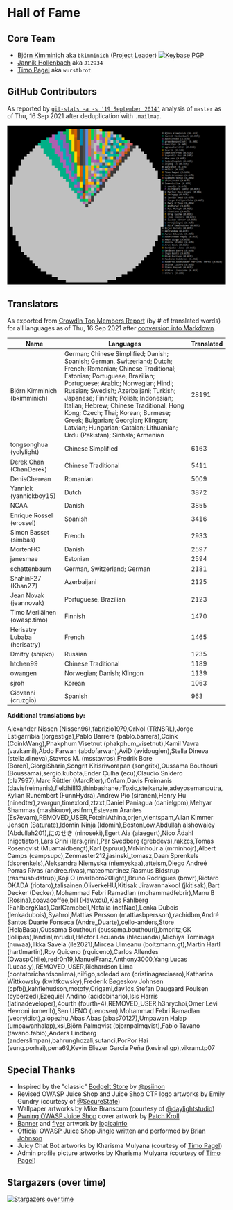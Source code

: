 # Hall of Fame

## Core Team

- [Björn Kimminich](https://github.com/bkimminich) aka `bkimminich`
  ([Project Leader](https://www.owasp.org/index.php/Projects/Project_Leader_Responsibilities))
  [![Keybase PGP](https://img.shields.io/keybase/pgp/bkimminich)](https://keybase.io/bkimminich)
- [Jannik Hollenbach](https://github.com/J12934) aka `J12934`
- [Timo Pagel](https://github.com/wurstbrot) aka `wurstbrot`

## GitHub Contributors

As reported by [`git-stats -a -s '19 September 2014'`](https://www.npmjs.com/package/git-stats) analysis
of `master` as of Thu, 16 Sep 2021 after deduplication with `.mailmap`.

![Top git contributors](screenshots/git-stats.png)

## Translators

As exported from
[CrowdIn Top Members Report](https://crowdin.com/project/owasp-juice-shop/reports/top-members)
(by # of translated words) for all languages as of Thu, 16 Sep 2021
after
[conversion into Markdown](https://thisdavej.com/copy-table-in-excel-and-paste-as-a-markdown-table/).

| Name                         | Languages                                                                                                                                                                                                                                                                                                                                                                                                                                                             | Translated |
|------------------------------|-----------------------------------------------------------------------------------------------------------------------------------------------------------------------------------------------------------------------------------------------------------------------------------------------------------------------------------------------------------------------------------------------------------------------------------------------------------------------|------------|
| Björn Kimminich (bkimminich) | German; Chinese Simplified; Danish; Spanish; German, Switzerland; Dutch; French; Romanian; Chinese Traditional; Estonian; Portuguese, Brazilian; Portuguese; Arabic; Norwegian; Hindi; Russian; Swedish; Azerbaijani; Turkish; Japanese; Finnish; Polish; Indonesian; Italian; Hebrew; Chinese Traditional, Hong Kong; Czech; Thai; Korean; Burmese; Greek; Bulgarian; Georgian; Klingon; Latvian; Hungarian; Catalan; Lithuanian; Urdu (Pakistan); Sinhala; Armenian | 28191      |
| tongsonghua (yolylight)      | Chinese Simplified                                                                                                                                                                                                                                                                                                                                                                                                                                                    | 6163       |
| Derek Chan (ChanDerek)       | Chinese Traditional                                                                                                                                                                                                                                                                                                                                                                                                                                                   | 5411       |
| DenisCherean                 | Romanian                                                                                                                                                                                                                                                                                                                                                                                                                                                              | 5009       |
| Yannick (yannickboy15)       | Dutch                                                                                                                                                                                                                                                                                                                                                                                                                                                                 | 3872       |
| NCAA                         | Danish                                                                                                                                                                                                                                                                                                                                                                                                                                                                | 3855       |
| Enrique Rossel (erossel)     | Spanish                                                                                                                                                                                                                                                                                                                                                                                                                                                               | 3416       |
| Simon Basset (simbas)        | French                                                                                                                                                                                                                                                                                                                                                                                                                                                                | 2933       |
| MortenHC                     | Danish                                                                                                                                                                                                                                                                                                                                                                                                                                                                | 2597       |
| janesmae                     | Estonian                                                                                                                                                                                                                                                                                                                                                                                                                                                              | 2594       |
| schattenbaum                 | German, Switzerland; German                                                                                                                                                                                                                                                                                                                                                                                                                                           | 2181       |
| ShahinF27 (Khan27)           | Azerbaijani                                                                                                                                                                                                                                                                                                                                                                                                                                                           | 2125       |
| Jean Novak (jeannovak)       | Portuguese, Brazilian                                                                                                                                                                                                                                                                                                                                                                                                                                                 | 2123       |
| Timo Meriläinen (owasp.timo) | Finnish                                                                                                                                                                                                                                                                                                                                                                                                                                                               | 1470       |
| Herisatry Lubaba (herisatry) | French                                                                                                                                                                                                                                                                                                                                                                                                                                                                | 1465       |
| Dmitry (shipko)              | Russian                                                                                                                                                                                                                                                                                                                                                                                                                                                               | 1235       |
| htchen99                     | Chinese Traditional                                                                                                                                                                                                                                                                                                                                                                                                                                                   | 1189       |
| owangen                      | Norwegian; Danish; Klingon                                                                                                                                                                                                                                                                                                                                                                                                                                            | 1139       |
| sjroh                        | Korean                                                                                                                                                                                                                                                                                                                                                                                                                                                                | 1063       |
| Giovanni (cruzgio)           | Spanish                                                                                                                                                                                                                                                                                                                                                                                                                                                               | 963        |

**Additional translations by:**

Alexander Nissen (Nissen96),fabrizio1979,OrNol (TRNSRL),Jorge Estigarribia (jorgestiga),Pablo Barrera (pablo.barrera),Coink (CoinkWang),Phakphum Visetnut (phakphum_visetnut),Kamil Vavra (vavkamil),Abdo Farwan (abdofarwan),AviD (avidouglen),Stella Dineva (stella.dineva),Stavros M. (msstavros),Fredrik Bore (Boren),GiorgiSharia,Songrit Kitisriworapan (songritk),Oussama Bouthouri (Boussama),sergio.kubota,Ender Çulha (ecu),Claudio Snidero (cla7997),Marc Rüttler (MarcRler),r0n1am,Davis Freimanis (davisfreimanis),fieldhill13,thinbashane,rToxic,stejkenzie,adeyosemanputra,Kylian Runembert (FunnHydra),Andrew Pio (siranen),Henry Hu (ninedter),zvargun,timexlord,ztzxt,Daniel Paniagua (danielgpm),Mehyar Shammas (mashkuov),asifnm,Estevam Arantes (Es7evam),REMOVED_USER,FoteiniAthina,orjen,vientspam,Allan Kimmer Jensen (Saturate),Idomin Ninja (Idomin),BostonLow,Abdullah alshowaiey (Abdullah201),にのせき (ninoseki),Egert Aia (aiaegert),Nico Ådahl (nigotiator),Lars Grini (lars.grini),Pär Svedberg (grebdevs),rakzcs,Tomas Rosenqvist (Muamaidbengt),Karl (spruur),MrNinhoJr a (mrninhojr),Albert Camps (campsupc),Zenmaster212,jasinski_tomasz,Daan Sprenkels (dsprenkels),Aleksandra Niemyska (niemyskaa),atteism,Diego Andreé Porras Rivas (andree.rivas),mateomartinez,Rasmus Bidstrup (rasmusbidstrup),Koji O (marlboro20light),Bruno Rodrigues (bmvr),Riotaro OKADA (riotaro),talisainen,OliverkeHU,Kitisak Jirawannakool (jkitisak),Bart Decker (Decker),Mohammad Febri Ramadlan (mohammadfebrir),Manu B (Rosina),coavacoffee,bill (Hawxdu),Klas Fahlberg (FahlbergKlas),CarlCampbell,Natalia (notNao),Lenka Dubois (lenkadubois),Syahrol,Mattias Persson (mattiasbpersson),rachidbm,André Santos Duarte Fonseca (Andre_Duarte),cello-anders,Store (HelaBasa),Oussama Bouthouri (oussama.bouthouri),bmoritz,GK (lollipas),landinl,mrudul,Héctor Lecuanda (hlecuanda),Michiya Tominaga (nuwaa),Ilkka Savela (ile2021),Mircea Ulmeanu (boltzmann.gt),Martin Hartl (hartlmartin),Roy Quiceno (rquiceno),Carlos Allendes (OwaspChile),redr0n19,ManuelFranz,Anthony3000,Yang Lucas (Lucas.y),REMOVED_USER,Richardson Lima (contatorichardsonlima),nilfigo,soledad aro (cristinagarciaaro),Katharina Wittkowsky (kwittkowsky),Frederik Bøgeskov Johnsen (cpfbj),kahfiehudson,motofy,Origami,dav1ds,Stefan Daugaard Poulsen (cyberzed),Ezequiel Andino (acidobinario),Isis Harris (latinadeveloper),4ourth (fourth-4),REMOVED_USER,h3nrychoi,Omer Levi Hevroni (omerlh),Sen UENO (uenosen),Mohammad Febri Ramadlan (vebryidiot),alopezhu,Abas Abas (abas70127),Umpawan Halap (umpawanhalap),xsi,Björn Palmqvist (bjornpalmqvist),Fabio Tavano (tavano.fabio),Anders Lindberg (anderslimpan),bahrunghozali,sutanci,PorPor Hai (eung.porhai),pena69,Kevin Eliezer García Peña (kevinel.gp),vikram.tp07

## Special Thanks

* Inspired by the "classic"
  [BodgeIt Store](https://github.com/psiinon/bodgeit) by
  [@psiinon](https://github.com/psiinon)
* Revised OWASP Juice Shop and Juice Shop CTF logo artworks by Emily
  Gundry (courtesy of [@SecureState](https://github.com/SecureState))
* Wallpaper artworks by Mike Branscum (courtesy of
  [@daylightstudio](https://github.com/daylightstudio))
* [Pwning OWASP Juice Shop](https://leanpub.com/juice-shop) cover
  artwork by [Patch Kroll](https://99designs.de/profiles/3099878)
* [Banner](https://github.com/OWASP/owasp-swag/tree/master/projects/juice-shop/banners)
  and
  [flyer](https://github.com/OWASP/owasp-swag/tree/master/projects/juice-shop/flyers)
  artwork by [logicainfo](https://99designs.de/profiles/logicainfo)
* Official
  [OWASP Juice Shop Jingle](https://soundcloud.com/braimee/owasp-juice-shop-jingle)
  written and performed by [Brian Johnson](https://github.com/braimee)
* Juicy Chat Bot artworks by Kharisma Mulyana (courtesy of
  [Timo Pagel](https://github.com/wurstbrot/))
* Admin profile picture artworks by Kharisma Mulyana (courtesy of
  [Timo Pagel](https://github.com/wurstbrot/))

## Stargazers (over time)

[![Stargazers over time](https://starchart.cc/bkimminich/juice-shop.svg)](https://starchart.cc/bkimminich/juice-shop)

